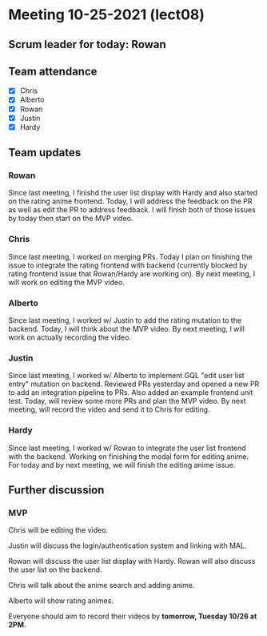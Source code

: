 # Meeting 10-25-2021 (lect08)

## Scrum leader for today: Rowan

## Team attendance

- [x] Chris
- [x] Alberto
- [x] Rowan
- [x] Justin
- [x] Hardy

## Team updates

### Rowan

Since last meeting, I finishd the user list display with Hardy and also started on the rating anime frontend.
Today, I will address the feedback on the PR as well as edit the PR to address feedback.
I will finish both of those issues by today then start on the MVP video.

### Chris

Since last meeting, I worked on merging PRs. Today I plan on finishing the issue to integrate the rating frontend with backend (currently blocked by rating frontend issue that Rowan/Hardy are working on). By next meeting, I will work on editing the MVP video.

### Alberto

Since last meeting, I worked w/ Justin to add the rating mutation to the backend.
Today, I will think about the MVP video. By next meeting, I will work on actually recording the video.

### Justin

Since last meeting, I worked w/ Alberto to implement GQL "edit user list entry" mutation on backend.
Reviewed PRs yesterday and opened a new PR to add an integration pipeline to PRs. Also added an example
frontend unit test.
Today, will review some more PRs and plan the MVP video. By next meeting, will record the video and send it
to Chris for editing.

### Hardy

Since last meeting, I worked w/ Rowan to integrate the user list frontend with the backend. Working on
finishing the modal form for editing anime. For today and by next meeting, we will finish the editing anime
issue.

## Further discussion

### MVP

Chris will be editing the video.

Justin will discuss the login/authentication system and linking with MAL.

Rowan will discuss the user list display with Hardy. Rowan
will also discuss the user list on the backend.

Chris will talk about the anime search and adding anime.

Alberto will show rating animes.

Everyone should aim to record their videos by **tomorrow, Tuesday 10/26 at 2PM.**
